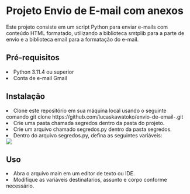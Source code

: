 <h1>Projeto Envio de E-mail com anexos </h1>

<p>Este projeto consiste em um script Python para enviar e-mails com conteúdo HTML formatado, utilizando a biblioteca smtplib para a parte de envio e a biblioteca email para a formatação do e-mail.</p>

<h2>Pré-requisitos</h2>
<li>Python 3.11.4 ou superior</li>
<li>Conta de e-mail Gmail</li>

<h2>Instalação</h2>
<li>Clone este repositório em sua máquina local usando o seguinte comando git clone https://github.com/lucaskawatoko/envio-de-email-.git
</li>
<li>Crie uma pasta chamada segredos dentro da pasta do projeto.</li>

<li>Crie um arquivo chamado segredos.py dentro da pasta segredos.</li>

<li>Dentro do arquivo segredos.py, defina as seguintes variáveis:</li>
<img src= "https://cdn.discordapp.com/attachments/1099846034131259474/1142947607702933574/image.png">
<h2>Uso</h2>
<li>Abra o arquivo main em um editor de texto ou IDE.</li>
<li>Modifique as variáveis destinatarios, assunto e corpo conforme necessário.</li>
